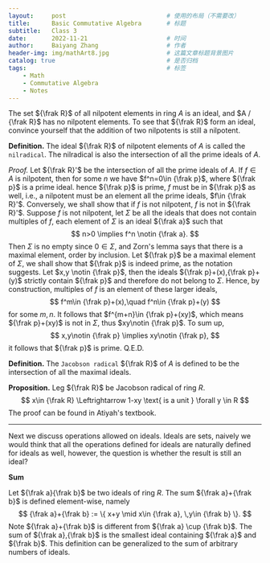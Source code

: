 ```yaml
---
layout:     post   		                    # 使用的布局（不需要改）
title:      Basic Commutative Algebra		# 标题 
subtitle:   Class 3
date:       2022-11-21 				        # 时间
author:     Baiyang Zhang 					# 作者
header-img: img/mathArt8.jpg 	            # 这篇文章标题背景图片
catalog: true 			        			# 是否归档
tags:							        	# 标签
    - Math
    - Commutative Algebra
    - Notes
---
```


The set ${\frak R}$ of all nilpotent elements in ring $A$ is an ideal, and $A / {\frak R}$ has no nilpotent elements. To see that ${\frak R}$ form an ideal, convince yourself that the addition of two nilpotents is still a nilpotent. 

**Definition.** The ideal ${\frak R}$ of nilpotent elements of $A$ is called the `nilradical`. The nilradical is also the intersection of all the prime ideals of $A$. 


*Proof.* Let ${\frak R}'$ be the intersection of all the prime ideals of $A$. If $f\in A$ is nilpotent, then for some $n$ we have $f^n=0\in {\frak p}$, where ${\frak p}$ is a prime ideal. hence ${\frak p}$ is prime, $f$ must be in ${\frak p}$ as well, i.e., a nilpotent must be an element all the prime ideals, $f\in {\frak R}'$.  Conversely, we shall show that if $f$ is not nilpotent,  $f$ is not in ${\frak R}'$. Suppose $f$ is not nilpotent, let $\Sigma$ be all the ideals that does not contain multiples of $f$, each element of $\Sigma$ is an ideal ${\frak a}$ such that 
$$
n>0 \implies f^n \notin {\frak a}.
$$
Then $\Sigma$ is no empty since $0\in \Sigma$, and Zorn's lemma says that there is a maximal element, order by inclusion. Let ${\frak p}$ be a maximal element of $\Sigma$, we shall show that ${\frak p}$ is indeed prime, as the notation suggests. Let $x,y \notin {\frak p}$, then the ideals ${\frak p}+(x),{\frak p}+(y)$ strictly contain ${\frak p}$ and therefore do not belong to $\Sigma$. Hence, by construction, multiples of $f$ is an element of these larger ideals,
$$
f^m\in {\frak p}+(x),\quad f^n\in {\frak p}+(y)
$$
for some $m,n$. It follows that $f^{m+n}\in {\frak p}+(xy)$, which means ${\frak p}+(xy)$ is not in $\Sigma$, thus $xy\notin {\frak p}$. To sum up,
$$
x,y\notin {\frak p} \implies xy\notin {\frak p},
$$
it follows that ${\frak p}$ is prime. Q.E.D.

**Definition.** The `Jacobson radical` ${\frak R}$ of $A$ is defined to be the intersection of all the maximal ideals. 

**Proposition.** Leg ${\frak R}$ be Jacobson radical of ring $R$. 
$$
x\in {\frak R} \Leftrightarrow 1-xy \text{ is a unit } \forall y \in R 
$$
The proof can be found in Atiyah's textbook.


- - -

Next we discuss operations allowed on ideals. Ideals are sets, naively we would think that all the operations defined for ideals are naturally defined for ideals as well, however, the question is whether the result is still an ideal?

**Sum**

Let ${\frak a}{\frak b}$ be two ideals of ring $R$. The sum ${\frak a}+{\frak b}$ is defined element-wise, namely 
$$
{\frak a}+{\frak b} := \{ x+y \mid x\in {\frak a}, \,y\in {\frak b} \}. 
$$
Note ${\frak a}+{\frak b}$ is different from ${\frak a} \cup {\frak b}$. The sum of ${\frak a},{\frak b}$ is the smallest ideal containing ${\frak a}$ and ${\frak b}$. This definition can be generalized to the sum of arbitrary numbers of ideals. 

